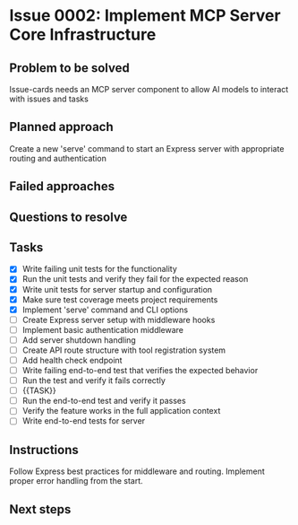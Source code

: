 # Issue 0002: Implement MCP Server Core Infrastructure

## Problem to be solved
Issue-cards needs an MCP server component to allow AI models to interact with issues and tasks

## Planned approach
Create a new &#x27;serve&#x27; command to start an Express server with appropriate routing and authentication

## Failed approaches


## Questions to resolve


## Tasks
- [x] Write failing unit tests for the functionality
- [x] Run the unit tests and verify they fail for the expected reason
- [x] Write unit tests for server startup and configuration
- [x] Make sure test coverage meets project requirements
- [x] Implement &#x27;serve&#x27; command and CLI options
- [ ] Create Express server setup with middleware hooks
- [ ] Implement basic authentication middleware
- [ ] Add server shutdown handling
- [ ] Create API route structure with tool registration system
- [ ] Add health check endpoint
- [ ] Write failing end-to-end test that verifies the expected behavior
- [ ] Run the test and verify it fails correctly
- [ ] {{TASK}}
- [ ] Run the end-to-end test and verify it passes
- [ ] Verify the feature works in the full application context
- [ ] Write end-to-end tests for server

## Instructions
Follow Express best practices for middleware and routing. Implement proper error handling from the start.

## Next steps

